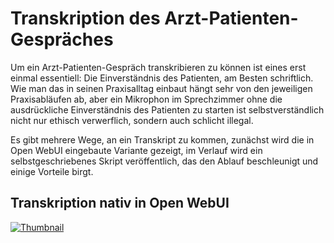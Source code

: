 # Transkription des Arzt-Patienten-Gespräches

Um ein Arzt-Patienten-Gespräch transkribieren zu können ist eines erst einmal essentiell: Die Einverständnis des Patienten, am Besten schriftlich. Wie man das in seinen Praxisalltag einbaut hängt sehr von den jeweiligen Praxisabläufen ab, aber ein Mikrophon im Sprechzimmer ohne die ausdrückliche Einverständnis des Patienten zu starten ist selbstverständlich nicht nur ethisch verwerflich, sondern auch schlicht illegal.

Es gibt mehrere Wege, an ein Transkript zu kommen, zunächst wird die in Open WebUI eingebaute Variante gezeigt, im Verlauf wird ein selbstgeschriebenes Skript veröffentlich, das den Ablauf beschleunigt und einige Vorteile birgt.

## Transkription nativ in Open WebUI

[![Thumbnail](https://img.youtube.com/vi/OCLHo8SxCDU/maxresdefault.jpg)](https://youtu.be/OCLHo8SxCDU)
